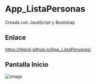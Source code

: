 # App_ListaPersonas
Creada con JavaScript y Bootstrap

## Enlace
https://febrel.github.io/App_ListaPersonas/

## Pantalla Inicio
![image](https://user-images.githubusercontent.com/23177282/113456156-1cc4b200-93d2-11eb-8a6b-96c8ff0c87b1.png)

